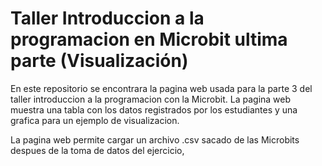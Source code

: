 # Taller Introduccion a la programacion en Microbit ultima parte (Visualización)

En este repositorio se encontrara la pagina web usada para la parte 3 del taller introduccion a la programacion con la Microbit. La pagina web muestra una tabla con los datos registrados por los estudiantes y una grafica para un ejemplo de visualizacion.

La pagina web permite cargar un archivo .csv sacado de las Microbits despues de la toma de datos del ejercicio,
